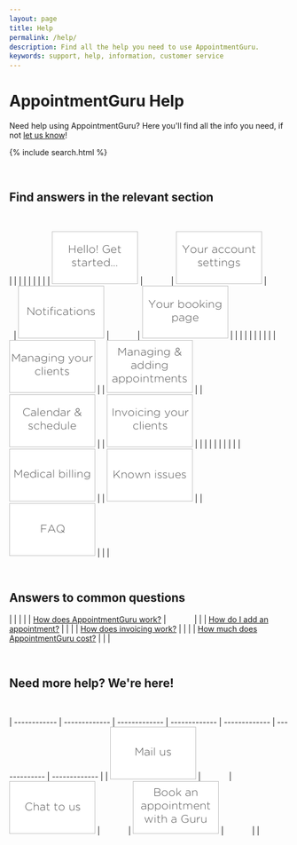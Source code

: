 ```yaml
---
layout: page
title: Help
permalink: /help/
description: Find all the help you need to use AppointmentGuru.
keywords: support, help, information, customer service
---
```


# AppointmentGuru Help

Need help using AppointmentGuru? Here you'll find all the info you need, if not [let us know](mailto:support@appointmentguru.co)!

{% include search.html %}

<br>

## Find answers in the relevant section

<br>

| | | | | | | |
| [![Get started](/assets/img/help/hello_get_started.png)](/help/get-started) | &nbsp; &nbsp; &nbsp; &nbsp; &nbsp; &nbsp; | [![Account settings](/assets/img/help/account_settings.png)](/help/account-settings) | &nbsp; &nbsp; &nbsp; &nbsp; &nbsp; &nbsp; | [![Notifications](/assets/img/help/notifications.png)](/help/notifications) | &nbsp; &nbsp; &nbsp; &nbsp; &nbsp; &nbsp; | [![Your booking page](/assets/img/help/booking_page.png)](/help/your-booking-page) |
| | | | | | | |
| [![Managing your clients](/assets/img/help/managing_your_clients.png)](/help/managing-your-clients) | | [![Adding and managing appointments](/assets/img/help/managing_adding_appointments.png)](/help/adding-and-managing-appointments) | | [![Calendar and schedule](/assets/img/help/calendar_schedule.png)](/help/calendar-and-schedule) | | [![Invoicing your clients](/assets/img/help/invoicing_your_clients.png)](/help/invoicing-your-clients) |
| | | | | | | |
| [![Medical billing](/assets/img/help/medical_billing.png)](/help/medical-billing) | | [![Known Issues](/assets/img/help/known_issues.png)](/help/known-issues) | | [![FAQ](/assets/img/help/faq.png)](/help/faq) | | |

<br>

## Answers to common questions

| | | |
| [How does AppointmentGuru work?](how-does-appointmentguru-work) | &nbsp; &nbsp; &nbsp; &nbsp; &nbsp; &nbsp; | |
| [How do I add an appointment?](add-an-appointment) | | |
| [How does invoicing work?](how-does-invoicing-work) | | |
| [How much does AppointmentGuru cost?](how-much-does-appointmentguru-cost) | | |

<br>

## Need more help? We're here!

<br>

| ------------ | ------------- | ------------- | ------------- | ------------- | ------------- | ------------- |
| [![Mail us](/assets/img/help/mail_us.png)](http://google.com/) | &nbsp; &nbsp; &nbsp; &nbsp; &nbsp; &nbsp; | [![Chat to us](/assets/img/help/chat_to_us.png)](http://google.com/) | &nbsp; &nbsp; &nbsp; &nbsp; &nbsp; &nbsp; | [![Book an appointment with a Guru](/assets/img/help/book_an_appointment.png)](http://google.com/) | &nbsp; &nbsp; &nbsp; &nbsp; &nbsp; &nbsp; |  |

